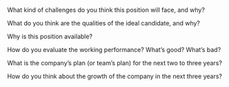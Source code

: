 What kind of challenges do you think this position will face, and why?

What do you think are the qualities of the ideal candidate, and why?

Why is this position available?

How do you evaluate the working performance? What’s good? What’s bad?

What is the company’s plan (or team’s plan) for the next two to three years?

How do you think about the growth of the company in the next three years?

